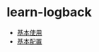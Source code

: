 # learn-logback

- [基本使用](src/main/java/com/godme/logback/chapter1/README.md)
- [基本配置](src/main/java/com/godme/logback/chapter2/README.md)
